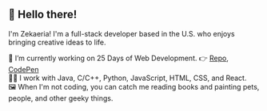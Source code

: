 ## 👋 Hello there! 

I'm Zekaeria! I'm a full-stack developer based in the U.S. who enjoys bringing creative ideas to life.

🌱 I’m currently working on 25 Days of Web Development. 👉 [Repo](https://github.com/Zekaeria/25-days-of-web-development), [CodePen](https://codepen.io/zekaeria) \
👨‍💻 I work with Java, C/C++, Python, JavaScript, HTML, CSS, and React. \
🖼️ When I'm not coding, you can catch me reading books and painting pets, people, and other geeky things. 

<!--
**Zekaeria/Zekaeria** is a ✨ _special_ ✨ repository because its `README.md` (this file) appears on your GitHub profile.

Here are some ideas to get you started:

- 🌱 I’m currently working on 25 days of 
- 💬 Ask me about ...
- 📫 How to reach me: ...
- 😄 Pronouns: ...
- ⚡ Fun fact: ...
-->
